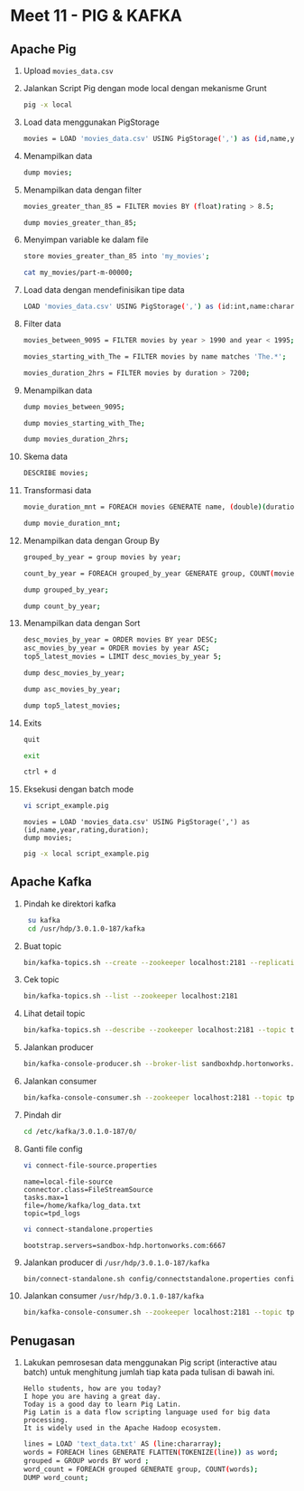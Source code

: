 # Meet 11 - PIG & KAFKA

## Apache Pig

1. Upload `movies_data.csv`
2. Jalankan Script Pig dengan mode local dengan mekanisme Grunt

   ```bash
   pig -x local
   ```

3. Load data menggunakan PigStorage

   ```bash
   movies = LOAD 'movies_data.csv' USING PigStorage(',') as (id,name,year,rating,duration);
   ```

4. Menampilkan data

   ```bash
   dump movies;
   ```

5. Menampilkan data dengan filter

   ```bash
   movies_greater_than_85 = FILTER movies BY (float)rating > 8.5;
   ```

   ```bash
   dump movies_greater_than_85;
   ```

6. Menyimpan variable ke dalam file

   ```bash
   store movies_greater_than_85 into 'my_movies';
   ```

   ```bash
   cat my_movies/part-m-00000;
   ```

7. Load data dengan mendefinisikan tipe data

   ```bash
   LOAD 'movies_data.csv' USING PigStorage(',') as (id:int,name:chararray,year:int,rating:double,duration:int);
   ```

8. Filter data

   ```bash
   movies_between_9095 = FILTER movies by year > 1990 and year < 1995;
   ```

   ```bash
   movies_starting_with_The = FILTER movies by name matches 'The.*';
   ```

   ```bash
   movies_duration_2hrs = FILTER movies by duration > 7200;
   ```

9. Menampilkan data

   ```bash
   dump movies_between_9095;
   ```

   ```bash
   dump movies_starting_with_The;
   ```

   ```bash
   dump movies_duration_2hrs;
   ```

10. Skema data

    ```bash
    DESCRIBE movies;
    ```

11. Transformasi data

    ```bash
    movie_duration_mnt = FOREACH movies GENERATE name, (double)(duration/60);
    ```

    ```bash
    dump movie_duration_mnt;
    ```

12. Menampilkan data dengan Group By

    ```bash
    grouped_by_year = group movies by year;
    ```

    ```bash
    count_by_year = FOREACH grouped_by_year GENERATE group, COUNT(movies);
    ```

    ```bash
    dump grouped_by_year;
    ```

    ```bash
    dump count_by_year;
    ```

13. Menampilkan data dengan Sort

    ```bash
    desc_movies_by_year = ORDER movies BY year DESC;
    asc_movies_by_year = ORDER movies by year ASC;
    top5_latest_movies = LIMIT desc_movies_by_year 5;
    ```

    ```bash
    dump desc_movies_by_year;
    ```

    ```bash
    dump asc_movies_by_year;
    ```

    ```bash
    dump top5_latest_movies;
    ```

14. Exits

    ```bash
    quit
    ```

    ```bash
    exit
    ```

    ```bash
    ctrl + d
    ```

15. Eksekusi dengan batch mode

    ```bash
    vi script_example.pig
    ```

    ```pig
    movies = LOAD 'movies_data.csv' USING PigStorage(',') as (id,name,year,rating,duration);
    dump movies;
    ```

    ```bash
    pig -x local script_example.pig
    ```

## Apache Kafka

1. Pindah ke direktori kafka

   ```bash
    su kafka
    cd /usr/hdp/3.0.1.0-187/kafka
   ```

2. Buat topic

   ```bash
   bin/kafka-topics.sh --create --zookeeper localhost:2181 --replication-factor 1 --partitions 1 --topic tpd_logs
   ```

3. Cek topic

   ```bash
   bin/kafka-topics.sh --list --zookeeper localhost:2181
   ```

4. Lihat detail topic

   ```bash
   bin/kafka-topics.sh --describe --zookeeper localhost:2181 --topic tpd_logs
   ```

5. Jalankan producer

   ```bash
   bin/kafka-console-producer.sh --broker-list sandboxhdp.hortonworks.com:6667 --topic tpd_logs
   ```

6. Jalankan consumer

   ```bash
   bin/kafka-console-consumer.sh --zookeeper localhost:2181 --topic tpd_logs3 --from-beginning
   ```

7. Pindah dir

   ```bash
   cd /etc/kafka/3.0.1.0-187/0/
   ```

8. Ganti file config

   ```bash
   vi connect-file-source.properties
   ```

   ```text
   name=local-file-source
   connector.class=FileStreamSource
   tasks.max=1
   file=/home/kafka/log_data.txt
   topic=tpd_logs
   ```

   ```bash
   vi connect-standalone.properties
   ```

   ```
   bootstrap.servers=sandbox-hdp.hortonworks.com:6667
   ```

9. Jalankan producer di `/usr/hdp/3.0.1.0-187/kafka`

   ```bash
   bin/connect-standalone.sh config/connectstandalone.properties config/connect-file-source.properties config/connect-file-sink.properties
   ```

10. Jalankan consumer `/usr/hdp/3.0.1.0-187/kafka`

    ```bash
    bin/kafka-console-consumer.sh --zookeeper localhost:2181 --topic tpd_logs --from-beginning
    ```

## Penugasan

1. Lakukan pemrosesan data menggunakan Pig script (interactive atau batch) untuk menghitung jumlah tiap kata pada tulisan di bawah ini.

   ```
   Hello students, how are you today?
   I hope you are having a great day.
   Today is a good day to learn Pig Latin.
   Pig Latin is a data flow scripting language used for big data
   processing.
   It is widely used in the Apache Hadoop ecosystem.
   ```

   ```bash
   lines = LOAD 'text_data.txt' AS (line:chararray);
   words = FOREACH lines GENERATE FLATTEN(TOKENIZE(line)) as word;
   grouped = GROUP words BY word ;
   word_count = FOREACH grouped GENERATE group, COUNT(words);
   DUMP word_count;
   ```
